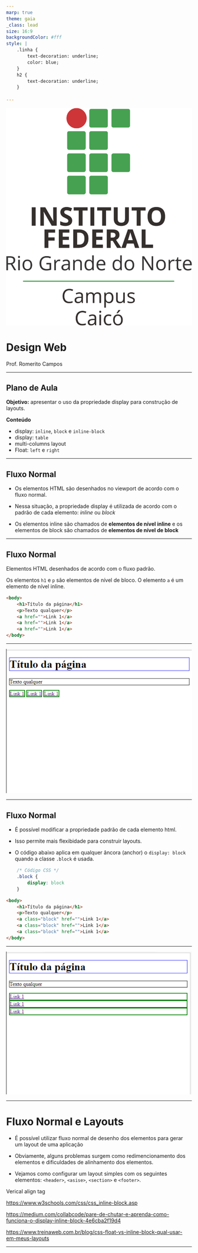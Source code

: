 ```yaml
---
marp: true
theme: gaia
_class: lead
size: 16:9
backgroundColor: #fff
style: |
    .linha {
        text-decoration: underline;
        color: blue;
    } 
    h2 {
        text-decoration: underline;
    }
    
---
```


![bg left:25% 50%](./ifrn-vertical.png)
# Design Web
Prof. Romerito Campos

---

##  Plano de Aula

**Objetivo:** apresentar o uso da propriedade display para  construção de layouts.

**Conteúdo**
- display: `inline`, `block` e `inline-block`
- display: `table`
- multi-columns layout
- Float: `left` e `right`

---

## Fluxo Normal

- Os elementos HTML são desenhados no viewport de acordo com o fluxo normal.
  
- Nessa situação, a propriedade display é utilizada de acordo com o padrão de cada elemento: *inline* ou *block*

- Os elementos inline são chamados de **elementos de nível inline** e os elementos de block são chamados de **elementos de nível de block**

---

## Fluxo Normal

Elementos HTML desenhados de acordo com o fluxo padrão. 

Os elementos `h1` e `p` são elementos de nível de bloco. O elemento `a` é um elemento de nível inline. 

```html
<body>
    <h1>Título da página</h1>
    <p>Texto qualquer</p>
    <a href="">Link 1</a>
    <a href="">Link 1</a>
    <a href="">Link 1</a>
</body>
```

--- 

![bg center:70% 70%](image1.png) 


---
## Fluxo Normal

- É possível modificar a propriedade padrão de cada elemento html.
  
- Isso permite mais flexibidade para construir layouts.
  
- O código abaixo aplica em qualquer âncora (anchor) o `display: block` quando a classe `.block` é usada.

<style> 
    pre {
        float: left;
        width: 45%;
        margin-right: 5px;
        margin-top: 0px
    }
</style>

```css
    /* Código CSS */
    .block {
        display: block
    }
```

```html
<body>
    <h1>Título da página</h1>
    <p>Texto qualquer</p>
    <a class="block" href="">Link 1</a>
    <a class="block" href="">Link 1</a>
    <a class="block" href="">Link 1</a>
</body>
```

---
<style>
    figure {
        border: 5px solid black;
    }
</style>
![bg center: 70%](./image2.png)

---
# Fluxo Normal e Layouts

- É possível utilizar fluxo normal de desenho dos elementos para gerar um layout de uma aplicação

- Obviamente, alguns problemas surgem como redimencionamento dos elementos e dificuldades de alinhamento dos elementos.

- Vejamos como configurar um layout simples com os seguintes elementos: `<header>`, `<asise>`, `<section>` e `<footer>`.


Verical align tag

https://www.w3schools.com/css/css_inline-block.asp


https://medium.com/collabcode/pare-de-chutar-e-aprenda-como-funciona-o-display-inline-block-4e6cba2f19d4

https://www.treinaweb.com.br/blog/css-float-vs-inline-block-qual-usar-em-meus-layouts

---
